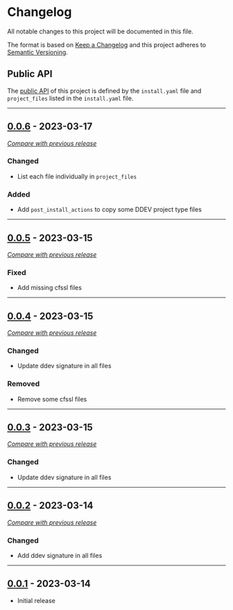 
# Changelog
All notable changes to this project will be documented in this file.

The format is based on [Keep a Changelog](https://keepachangelog.com/en/) and this project adheres to [Semantic Versioning](https://semver.org/spec/v2.0.0.html).

## Public API

The [public API](https://semver.org/spec/v2.0.0.html#spec-item-1) of this project is defined by the `install.yaml` 
file and `project_files` listed in the `install.yaml` file.

------

## [0.0.6](https://github.com/julienloizelet/ddev-crowdsec-php/releases/tag/v0.0.6) - 2023-03-17
[_Compare with previous release_](https://github.com/julienloizelet/ddev-crowdsec-php/compare/v0.0.5...v0.0.6)

### Changed

- List each file individually in `project_files`

### Added

- Add `post_install_actions` to copy some DDEV project type files

---

## [0.0.5](https://github.com/julienloizelet/ddev-crowdsec-php/releases/tag/v0.0.5) - 2023-03-15
[_Compare with previous release_](https://github.com/julienloizelet/ddev-crowdsec-php/compare/v0.0.4...v0.0.5)

### Fixed

- Add missing cfssl files


---

## [0.0.4](https://github.com/julienloizelet/ddev-crowdsec-php/releases/tag/v0.0.4) - 2023-03-15
[_Compare with previous release_](https://github.com/julienloizelet/ddev-crowdsec-php/compare/v0.0.3...v0.0.4)

### Changed

- Update ddev signature in all files

### Removed

- Remove some cfssl files

---



## [0.0.3](https://github.com/julienloizelet/ddev-crowdsec-php/releases/tag/v0.0.3) - 2023-03-15
[_Compare with previous release_](https://github.com/julienloizelet/ddev-crowdsec-php/compare/v0.0.2...v0.0.3)

### Changed

- Update ddev signature in all files

---

## [0.0.2](https://github.com/julienloizelet/ddev-crowdsec-php/releases/tag/v0.0.2) - 2023-03-14
[_Compare with previous release_](https://github.com/julienloizelet/ddev-crowdsec-php/compare/v0.0.1...v0.0.2)

### Changed

- Add ddev signature in all files

---


## [0.0.1](https://github.com/julienloizelet/ddev-crowdsec-php/releases/tag/v0.0.1) - 2023-03-14

- Initial release

